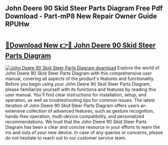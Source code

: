 ## John Deere 90 Skid Steer Parts Diagram Free Pdf Download - Part-mP8 New Repair Owner Guide RPUHw

# <h2><a href="http://dfrttc.blite.top/?on=John+Deere+90+Skid+Steer+Parts+Diagram">🔗Download New 👉🔴 John Deere 90 Skid Steer Parts Diagram</a></h2>

[![John Deere 90 Skid Steer Parts Diagram download](https://i.imgur.com/lujVjoI.png)](http://dfrttc.blite.top/?on=John+Deere+90+Skid+Steer+Parts+Diagram)
Explore the world of John Deere 90 Skid Steer Parts Diagram with this comprehensive user manual, covering all aspects of the product's features and functionality. Before you begin using your John Deere 90 Skid Steer Parts Diagram, please familiarize yourself with its functions and features by reading this user manual. You'll find clear instructions for installation, setup, and operation, as well as troubleshooting tips for common issues. The latest iteration of John Deere 90 Skid Steer Parts Diagram offers users an extensive collection of advanced features, such as gesture recognition, hands-free operation, multi-device compatibility, and personalized recommendations. We trust that the John Deere 90 Skid Steer Parts Diagram has been a clear and concise resource in your efforts to learn the ins and outs of your new device. In case of any queries or concerns, please do not hesitate to reach out to our customer service team.
